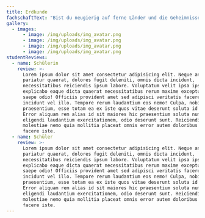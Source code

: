 ```yaml
---
title: Erdkunde
fachschaftText: "Bist du neugierig auf ferne Länder und die Geheimnisse unserer Erde? \r\n\n\r\n\nDas Fach Erdkunde bietet dir Wissen über die Welt und die Chance, sie aktiv zu gestalten. Entwickle Lösungen für globale Herausforderungen wie den Klimawandel. Erfahre, wie die Zusammenhänge zwischen Gesellschaft, Wirtschaft und Umwelt die Zukunft formen. \r\n\n\r\n\nWähle in der Mittelstufe den Kurs Global Challenges, um dir Expertise zu globalen Schlüsselproblemen zu erarbeiten—und das in der Weltsprache Englisch. \r\n\n\r\n\nIn der Oberstufe vertiefst du dein Wissen über geopolitische Zusammenhänge und globale Herausforderungen. Diskutiere kontroverse Themen wie Migration oder nachhaltige Entwicklung, um ein umfassendes Verständnis für die Welt zu entwickeln. \r\n\n\r\n\nLasse dich von Erdkunde begeistern und gestalte deine Zukunft aktiv mit!"
gallery:
  - images:
      - image: /img/uploads/img_avatar.png
      - image: /img/uploads/img_avatar.png
      - image: /img/uploads/img_avatar.png
      - image: /img/uploads/img_avatar.png
studentReviews:
  - name: Schülerin
    review: >-
      Lorem ipsum dolor sit amet consectetur adipisicing elit. Neque animi
      pariatur quaerat, dolores fugit deleniti, omnis dicta incidunt,
      necessitatibus reiciendis ipsum labore. Voluptatum velit ipsa ipsam, quasi
      explicabo eaque dicta quaerat necessitatibus rerum maxime excepturi qui
      saepe odio! Officiis provident amet sed adipisci veritatis facere odit
      incidunt vel illo. Tempore rerum laudantium eos nemo! Culpa, nobis quia
      praesentium, esse totam ea ex iste quos vitae deserunt soluta id aut!
      Error aliquam rem alias id sit maiores hic praesentium soluta numquam
      eligendi laudantium exercitationem, odio deserunt sunt. Reiciendis, harum
      molestiae nemo quia mollitia placeat omnis error autem doloribus vel
      facere iste.
  - name: Schüler
    review: >-
      Lorem ipsum dolor sit amet consectetur adipisicing elit. Neque animi
      pariatur quaerat, dolores fugit deleniti, omnis dicta incidunt,
      necessitatibus reiciendis ipsum labore. Voluptatum velit ipsa ipsam, quasi
      explicabo eaque dicta quaerat necessitatibus rerum maxime excepturi qui
      saepe odio! Officiis provident amet sed adipisci veritatis facere odit
      incidunt vel illo. Tempore rerum laudantium eos nemo! Culpa, nobis quia
      praesentium, esse totam ea ex iste quos vitae deserunt soluta id aut!
      Error aliquam rem alias id sit maiores hic praesentium soluta numquam
      eligendi laudantium exercitationem, odio deserunt sunt. Reiciendis, harum
      molestiae nemo quia mollitia placeat omnis error autem doloribus vel
      facere iste.
---
```


